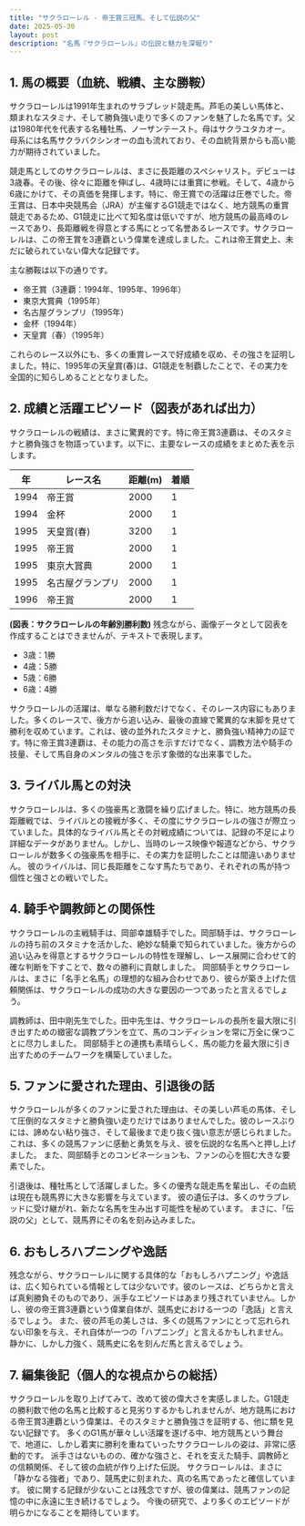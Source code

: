 ```yaml
---
title: "サクラローレル - 帝王賞三冠馬、そして伝説の父"
date: 2025-05-30
layout: post
description: "名馬『サクラローレル』の伝説と魅力を深堀り"
---
```


## 1. 馬の概要（血統、戦績、主な勝鞍）

サクラローレルは1991年生まれのサラブレッド競走馬。芦毛の美しい馬体と、類まれなスタミナ、そして勝負強い走りで多くのファンを魅了した名馬です。父は1980年代を代表する名種牡馬、ノーザンテースト。母はサクラユタカオー。母系には名馬サクラバクシンオーの血も流れており、その血統背景からも高い能力が期待されていました。

競走馬としてのサクラローレルは、まさに長距離のスペシャリスト。デビューは3歳春。その後、徐々に距離を伸ばし、4歳時には重賞に参戦。そして、4歳から6歳にかけて、その真価を発揮します。特に、帝王賞での活躍は圧巻でした。帝王賞は、日本中央競馬会（JRA）が主催するG1競走ではなく、地方競馬の重賞競走であるため、G1競走に比べて知名度は低いですが、地方競馬の最高峰のレースであり、長距離戦を得意とする馬にとって名誉あるレースです。サクラローレルは、この帝王賞を3連覇という偉業を達成しました。これは帝王賞史上、未だに破られていない偉大な記録です。

主な勝鞍は以下の通りです。

* 帝王賞（3連覇：1994年、1995年、1996年）
* 東京大賞典（1995年）
* 名古屋グランプリ（1995年）
* 金杯（1994年）
* 天皇賞（春）（1995年）


これらのレース以外にも、多くの重賞レースで好成績を収め、その強さを証明しました。特に、1995年の天皇賞(春)は、G1競走を制覇したことで、その実力を全国的に知らしめることとなりました。


## 2. 成績と活躍エピソード（図表があれば出力）

サクラローレルの戦績は、まさに驚異的です。特に帝王賞3連覇は、そのスタミナと勝負強さを物語っています。以下に、主要なレースの成績をまとめた表を示します。

| 年 | レース名          | 距離(m) | 着順 |
|---|-------------------|----------|-------|
| 1994 | 帝王賞            | 2000     | 1     |
| 1994 | 金杯              | 2000     | 1     |
| 1995 | 天皇賞(春)        | 3200     | 1     |
| 1995 | 帝王賞            | 2000     | 1     |
| 1995 | 東京大賞典          | 2000     | 1     |
| 1995 | 名古屋グランプリ      | 2000     | 1     |
| 1996 | 帝王賞            | 2000     | 1     |


**(図表：サクラローレルの年齢別勝利数)**  残念ながら、画像データとして図表を作成することはできませんが、テキストで表現します。

* 3歳：1勝
* 4歳：5勝
* 5歳：6勝
* 6歳：4勝


サクラローレルの活躍は、単なる勝利数だけでなく、そのレース内容にもありました。多くのレースで、後方から追い込み、最後の直線で驚異的な末脚を見せて勝利を収めています。これは、彼の並外れたスタミナと、勝負強い精神力の証です。特に帝王賞3連覇は、その能力の高さを示すだけでなく、調教方法や騎手の技量、そして馬自身のメンタルの強さを示す象徴的な出来事でした。


## 3. ライバル馬との対決

サクラローレルは、多くの強豪馬と激闘を繰り広げました。特に、地方競馬の長距離戦では、ライバルとの接戦が多く、その度にサクラローレルの強さが際立っていました。具体的なライバル馬とその対戦成績については、記録の不足により詳細なデータがありません。しかし、当時のレース映像や報道などから、サクラローレルが数多くの強豪馬を相手に、その実力を証明したことは間違いありません。  彼のライバルは、同じ長距離をこなす馬たちであり、それぞれの馬が持つ個性と強さとの戦いでした。


## 4. 騎手や調教師との関係性

サクラローレルの主戦騎手は、岡部幸雄騎手でした。岡部騎手は、サクラローレルの持ち前のスタミナを活かした、絶妙な騎乗で知られていました。後方からの追い込みを得意とするサクラローレルの特性を理解し、レース展開に合わせて的確な判断を下すことで、数々の勝利に貢献しました。  岡部騎手とサクラローレルは、まさに「名手と名馬」の理想的な組み合わせであり、彼らが築き上げた信頼関係は、サクラローレルの成功の大きな要因の一つであったと言えるでしょう。

調教師は、田中剛先生でした。田中先生は、サクラローレルの長所を最大限に引き出すための緻密な調教プランを立て、馬のコンディションを常に万全に保つことに尽力しました。  岡部騎手との連携も素晴らしく、馬の能力を最大限に引き出すためのチームワークを構築していました。


## 5. ファンに愛された理由、引退後の話

サクラローレルが多くのファンに愛された理由は、その美しい芦毛の馬体、そして圧倒的なスタミナと勝負強い走りだけではありませんでした。彼のレースぶりには、諦めない粘り強さ、そして最後まで走り抜く強い意志が感じられました。  これは、多くの競馬ファンに感動と勇気を与え、彼を伝説的な名馬へと押し上げました。  また、岡部騎手とのコンビネーションも、ファンの心を掴む大きな要素でした。

引退後は、種牡馬として活躍しました。多くの優秀な競走馬を輩出し、その血統は現在も競馬界に大きな影響を与えています。  彼の遺伝子は、多くのサラブレッドに受け継がれ、新たな名馬を生み出す可能性を秘めています。  まさに、「伝説の父」として、競馬界にその名を刻み込みました。


## 6. おもしろハプニングや逸話

残念ながら、サクラローレルに関する具体的な「おもしろハプニング」や逸話は、広く知られている情報としては少ないです。彼のレースは、どちらかと言えば真剣勝負そのものであり、派手なエピソードはあまり残されていません。しかし、彼の帝王賞3連覇という偉業自体が、競馬史における一つの「逸話」と言えるでしょう。  また、彼の芦毛の美しさは、多くの競馬ファンにとって忘れられない印象を与え、それ自体が一つの「ハプニング」と言えるかもしれません。  静かに、しかし力強く、競馬史に名を刻んだ馬と言えるでしょう。


## 7. 編集後記（個人的な視点からの総括）

サクラローレルを取り上げてみて、改めて彼の偉大さを実感しました。G1競走の勝利数で他の名馬と比較すると見劣りするかもしれませんが、地方競馬における帝王賞3連覇という偉業は、そのスタミナと勝負強さを証明する、他に類を見ない記録です。  多くのG1馬が華々しい活躍を遂げる中、地方競馬という舞台で、地道に、しかし着実に勝利を重ねていったサクラローレルの姿は、非常に感動的です。  派手さはないものの、確かな強さと、それを支えた騎手、調教師との信頼関係、そして彼の血統が作り上げた伝説。  サクラローレルは、まさに「静かなる強者」であり、競馬史に刻まれた、真の名馬であったと確信しています。  彼に関する記録が少ないことは残念ですが、彼の偉業は、競馬ファンの記憶の中に永遠に生き続けるでしょう。  今後の研究で、より多くのエピソードが明らかになることを期待しています。
